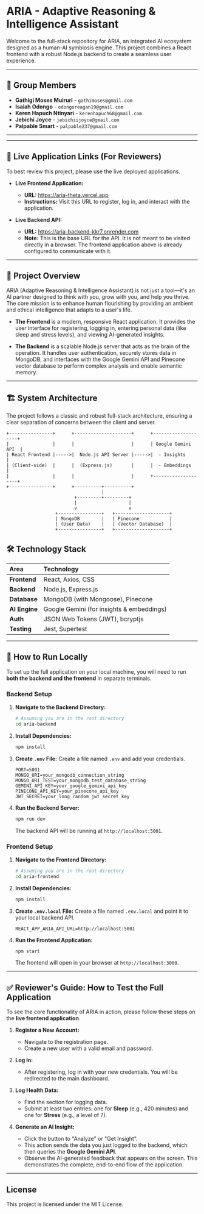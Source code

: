       
# ARIA - Adaptive Reasoning & Intelligence Assistant

Welcome to the full-stack repository for ARIA, an integrated AI ecosystem designed as a human-AI symbiosis engine. This project combines a React frontend with a robust Node.js backend to create a seamless user experience.

---

## 👥 Group Members

*   **Gathigi Moses Muiruri** - `gathimoses@gmail.com`
*   **Isaiah Odongo** - `odongoreagan19@gmail.com`
*   **Keren Hapuch Ntinyari** - `kerenhapuch68@gmail.com`
*   **Jebichi Joyce** - `jebichiijoyce@gmail.com`
*   **Palpable Smart** - `palpable237@gmail.com`

---

---

## 🔗 Live Application Links (For Reviewers)

To best review this project, please use the live deployed applications.

*   **Live Frontend Application:**
    *   **URL:** https://aria-theta.vercel.app
    *   **Instructions:** Visit this URL to register, log in, and interact with the application.

*   **Live Backend API:**
    *   **URL:** https://aria-backend-kkr7.onrender.com
    *   **Note:** This is the base URL for the API. It is not meant to be visited directly in a browser. The frontend application above is already configured to communicate with it.

---

## 📖 Project Overview

ARIA (Adaptive Reasoning & Intelligence Assistant) is not just a tool—it's an AI partner designed to think with you, grow with you, and help you thrive. The core mission is to enhance human flourishing by providing an ambient and ethical intelligence that adapts to a user's life.

*   **The Frontend** is a modern, responsive React application. It provides the user interface for registering, logging in, entering personal data (like sleep and stress levels), and viewing AI-generated insights.

*   **The Backend** is a scalable Node.js server that acts as the brain of the operation. It handles user authentication, securely stores data in MongoDB, and interfaces with the Google Gemini API and Pinecone vector database to perform complex analysis and enable semantic memory.

---

## 🏗️ System Architecture

The project follows a classic and robust full-stack architecture, ensuring a clear separation of concerns between the client and server.

```text
+----------------+      +---------------------+      +--------------------+
|                |      |                     |      | Google Gemini API  |
| React Frontend |----->|  Node.js API Server |----->|  - Insights        |
| (Client-side)  |      |  (Express.js)       |      |  - Embeddings      |
|                |      |                     |      +--------------------+
+----------------+      +----------+----------+
                                   |
                         +---------+---------+
                         |                   |
                         v                   v
                  +----------------+   +--------------------+
                  | MongoDB        |   | Pinecone           |
                  | (User Data)    |   | (Vector Database)  |
                  +----------------+   +--------------------+
```

## 🛠️ Technology Stack

| Area      | Technology                                    |
| :-------- | :-------------------------------------------- |
| **Frontend**  | React, Axios, CSS                             |
| **Backend**   | Node.js, Express.js                           |
| **Database**  | MongoDB (with Mongoose), Pinecone             |
| **AI Engine** | Google Gemini (for insights & embeddings)     |
| **Auth**      | JSON Web Tokens (JWT), bcryptjs               |
| **Testing**   | Jest, Supertest                               |

---

## 🚀 How to Run Locally

To set up the full application on your local machine, you will need to run **both the backend and the frontend** in separate terminals.

### Backend Setup

1.  **Navigate to the Backend Directory:**
    ```bash
    # Assuming you are in the root directory
    cd aria-backend 
    ```

2.  **Install Dependencies:**
    ```bash
    npm install
    ```

3.  **Create `.env` File:**
    Create a file named `.env` and add your credentials.
    ```env
    PORT=5001
    MONGO_URI=your_mongodb_connection_string
    MONGO_URI_TEST=your_mongodb_test_database_string
    GEMINI_API_KEY=your_google_gemini_api_key
    PINECONE_API_KEY=your_pinecone_api_key
    JWT_SECRET=your_long_random_jwt_secret_key
    ```

4.  **Run the Backend Server:**
    ```bash
    npm run dev
    ```
    The backend API will be running at `http://localhost:5001`.

### Frontend Setup

1.  **Navigate to the Frontend Directory:**
    ```bash
    # Assuming you are in the root directory
    cd aria-frontend
    ```

2.  **Install Dependencies:**
    ```bash
    npm install
    ```

3.  **Create `.env.local` File:**
    Create a file named `.env.local` and point it to your local backend API.
    ```env
    REACT_APP_ARIA_API_URL=http://localhost:5001
    ```

4.  **Run the Frontend Application:**
    ```bash
    npm start
    ```
    The frontend will open in your browser at `http://localhost:3000`.

---

## ✅ Reviewer's Guide: How to Test the Full Application

To see the core functionality of ARIA in action, please follow these steps on the **live frontend application**.

1.  **Register a New Account:**
    *   Navigate to the registration page.
    *   Create a new user with a valid email and password.

2.  **Log In:**
    *   After registering, log in with your new credentials. You will be redirected to the main dashboard.

3.  **Log Health Data:**
    *   Find the section for logging data.
    *   Submit at least two entries: one for **Sleep** (e.g., 420 minutes) and one for **Stress** (e.g., a level of 7).

4.  **Generate an AI Insight:**
    *   Click the button to "Analyze" or "Get Insight".
    *   This action sends the data you just logged to the backend, which then queries the **Google Gemini API**.
    *   Observe the AI-generated feedback that appears on the screen. This demonstrates the complete, end-to-end flow of the application.

---

## License

This project is licensed under the MIT License.

    